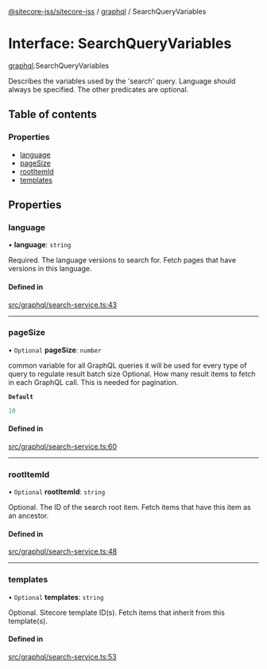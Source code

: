 [@sitecore-jss/sitecore-jss](../README.md) / [graphql](../modules/graphql.md) / SearchQueryVariables

# Interface: SearchQueryVariables

[graphql](../modules/graphql.md).SearchQueryVariables

Describes the variables used by the 'search' query. Language should always be specified.
The other predicates are optional.

## Table of contents

### Properties

- [language](graphql.SearchQueryVariables.md#language)
- [pageSize](graphql.SearchQueryVariables.md#pagesize)
- [rootItemId](graphql.SearchQueryVariables.md#rootitemid)
- [templates](graphql.SearchQueryVariables.md#templates)

## Properties

### language

• **language**: `string`

Required. The language versions to search for. Fetch pages that have versions in this language.

#### Defined in

[src/graphql/search-service.ts:43](https://github.com/Sitecore/jss/blob/9e5f3ac64/packages/sitecore-jss/src/graphql/search-service.ts#L43)

___

### pageSize

• `Optional` **pageSize**: `number`

common variable for all GraphQL queries
it will be used for every type of query to regulate result batch size
Optional. How many result items to fetch in each GraphQL call. This is needed for pagination.

**`Default`**

```ts
10
```

#### Defined in

[src/graphql/search-service.ts:60](https://github.com/Sitecore/jss/blob/9e5f3ac64/packages/sitecore-jss/src/graphql/search-service.ts#L60)

___

### rootItemId

• `Optional` **rootItemId**: `string`

Optional. The ID of the search root item. Fetch items that have this item as an ancestor.

#### Defined in

[src/graphql/search-service.ts:48](https://github.com/Sitecore/jss/blob/9e5f3ac64/packages/sitecore-jss/src/graphql/search-service.ts#L48)

___

### templates

• `Optional` **templates**: `string`

Optional. Sitecore template ID(s). Fetch items that inherit from this template(s).

#### Defined in

[src/graphql/search-service.ts:53](https://github.com/Sitecore/jss/blob/9e5f3ac64/packages/sitecore-jss/src/graphql/search-service.ts#L53)
